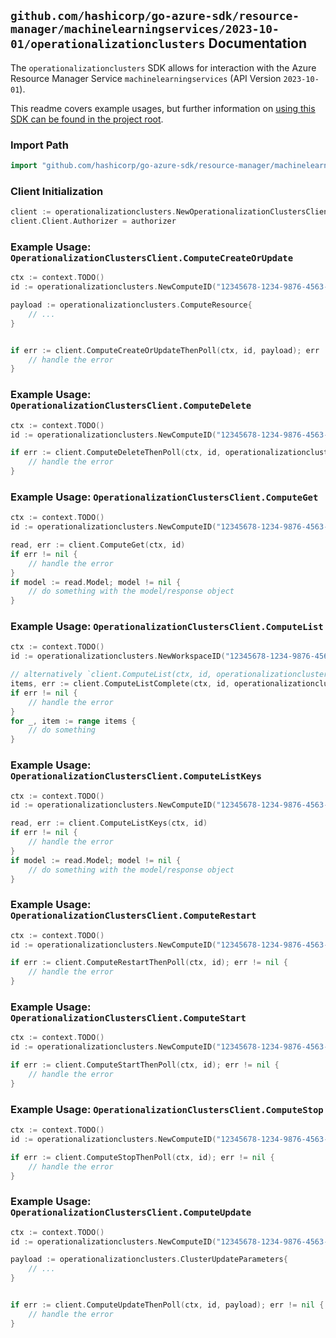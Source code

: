 
## `github.com/hashicorp/go-azure-sdk/resource-manager/machinelearningservices/2023-10-01/operationalizationclusters` Documentation

The `operationalizationclusters` SDK allows for interaction with the Azure Resource Manager Service `machinelearningservices` (API Version `2023-10-01`).

This readme covers example usages, but further information on [using this SDK can be found in the project root](https://github.com/hashicorp/go-azure-sdk/tree/main/docs).

### Import Path

```go
import "github.com/hashicorp/go-azure-sdk/resource-manager/machinelearningservices/2023-10-01/operationalizationclusters"
```


### Client Initialization

```go
client := operationalizationclusters.NewOperationalizationClustersClientWithBaseURI("https://management.azure.com")
client.Client.Authorizer = authorizer
```


### Example Usage: `OperationalizationClustersClient.ComputeCreateOrUpdate`

```go
ctx := context.TODO()
id := operationalizationclusters.NewComputeID("12345678-1234-9876-4563-123456789012", "example-resource-group", "workspaceValue", "computeValue")

payload := operationalizationclusters.ComputeResource{
	// ...
}


if err := client.ComputeCreateOrUpdateThenPoll(ctx, id, payload); err != nil {
	// handle the error
}
```


### Example Usage: `OperationalizationClustersClient.ComputeDelete`

```go
ctx := context.TODO()
id := operationalizationclusters.NewComputeID("12345678-1234-9876-4563-123456789012", "example-resource-group", "workspaceValue", "computeValue")

if err := client.ComputeDeleteThenPoll(ctx, id, operationalizationclusters.DefaultComputeDeleteOperationOptions()); err != nil {
	// handle the error
}
```


### Example Usage: `OperationalizationClustersClient.ComputeGet`

```go
ctx := context.TODO()
id := operationalizationclusters.NewComputeID("12345678-1234-9876-4563-123456789012", "example-resource-group", "workspaceValue", "computeValue")

read, err := client.ComputeGet(ctx, id)
if err != nil {
	// handle the error
}
if model := read.Model; model != nil {
	// do something with the model/response object
}
```


### Example Usage: `OperationalizationClustersClient.ComputeList`

```go
ctx := context.TODO()
id := operationalizationclusters.NewWorkspaceID("12345678-1234-9876-4563-123456789012", "example-resource-group", "workspaceValue")

// alternatively `client.ComputeList(ctx, id, operationalizationclusters.DefaultComputeListOperationOptions())` can be used to do batched pagination
items, err := client.ComputeListComplete(ctx, id, operationalizationclusters.DefaultComputeListOperationOptions())
if err != nil {
	// handle the error
}
for _, item := range items {
	// do something
}
```


### Example Usage: `OperationalizationClustersClient.ComputeListKeys`

```go
ctx := context.TODO()
id := operationalizationclusters.NewComputeID("12345678-1234-9876-4563-123456789012", "example-resource-group", "workspaceValue", "computeValue")

read, err := client.ComputeListKeys(ctx, id)
if err != nil {
	// handle the error
}
if model := read.Model; model != nil {
	// do something with the model/response object
}
```


### Example Usage: `OperationalizationClustersClient.ComputeRestart`

```go
ctx := context.TODO()
id := operationalizationclusters.NewComputeID("12345678-1234-9876-4563-123456789012", "example-resource-group", "workspaceValue", "computeValue")

if err := client.ComputeRestartThenPoll(ctx, id); err != nil {
	// handle the error
}
```


### Example Usage: `OperationalizationClustersClient.ComputeStart`

```go
ctx := context.TODO()
id := operationalizationclusters.NewComputeID("12345678-1234-9876-4563-123456789012", "example-resource-group", "workspaceValue", "computeValue")

if err := client.ComputeStartThenPoll(ctx, id); err != nil {
	// handle the error
}
```


### Example Usage: `OperationalizationClustersClient.ComputeStop`

```go
ctx := context.TODO()
id := operationalizationclusters.NewComputeID("12345678-1234-9876-4563-123456789012", "example-resource-group", "workspaceValue", "computeValue")

if err := client.ComputeStopThenPoll(ctx, id); err != nil {
	// handle the error
}
```


### Example Usage: `OperationalizationClustersClient.ComputeUpdate`

```go
ctx := context.TODO()
id := operationalizationclusters.NewComputeID("12345678-1234-9876-4563-123456789012", "example-resource-group", "workspaceValue", "computeValue")

payload := operationalizationclusters.ClusterUpdateParameters{
	// ...
}


if err := client.ComputeUpdateThenPoll(ctx, id, payload); err != nil {
	// handle the error
}
```
